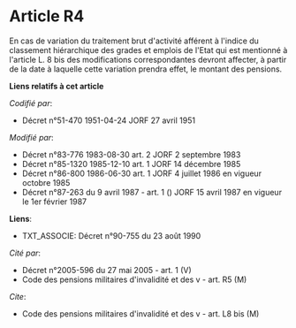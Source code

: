 # Article R4

En cas de variation du traitement brut d'activité afférent à l'indice du classement hiérarchique des grades et emplois de
l'Etat qui est mentionné à l'article L. 8 bis des modifications correspondantes devront affecter, à partir de la date à
laquelle cette variation prendra effet, le montant des pensions.

**Liens relatifs à cet article**

_Codifié par_:

  - Décret n°51-470 1951-04-24 JORF 27 avril 1951

_Modifié par_:

  - Décret n°83-776 1983-08-30 art. 2 JORF 2 septembre 1983
  - Décret n°85-1320 1985-12-10 art. 1 JORF 14 décembre 1985
  - Décret n°86-800 1986-06-30 art. 1 JORF 4 juillet 1986 en vigueur octobre 1985
  - Décret n°87-263 du 9 avril 1987 - art. 1 () JORF 15 avril 1987 en vigueur le 1er février 1987

**Liens**:

  - TXT_ASSOCIE: Décret n°90-755 du 23 août 1990

_Cité par_:

  - Décret n°2005-596 du 27 mai 2005 - art. 1 (V)
  - Code des pensions militaires d'invalidité et des v - art. R5 (M)

_Cite_:

  - Code des pensions militaires d'invalidité et des v - art. L8 bis (M)
